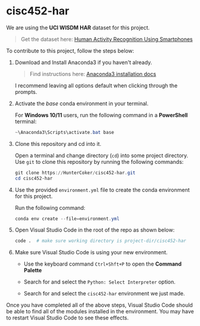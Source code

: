 # cisc452-har

We are using the **UCI WISDM HAR** dataset for this project.

> Get the dataset here:
> [Human Activity Recognition Using Smartphones](https://archive.ics.uci.edu/static/public/240/human+activity+recognition+using+smartphones.zip)

To contribute to this project, follow the steps below:

1. Download and Install Anaconda3 if you haven't already.

   > Find instructions here:
   > [Anaconda3 installation docs](https://docs.conda.io/projects/conda/en/latest/user-guide/install/index.html)

   I recommend leaving all options default when clicking through the prompts.

2. Activate the _base_ conda environment in your terminal.

   For **Windows 10/11** users, run the following command in a **PowerShell** terminal:

   ```powershell
   ~\Anaconda3\Scripts\activate.bat base
   ```
3. Clone this repository and cd into it.
   
   Open a terminal and change directory (`cd`) into some project directory. Use `git` to clone this 
   repository by running the following commands:

   ```powershell
   git clone https://HunterCoker/cisc452-har.git
   cd cisc452-har
   ```

5. Use the provided `environment.yml` file to create the conda environment for this project.
   
   Run the following command:

   ```powershell
   conda env create --file=environment.yml
   ```

7. Open Visual Studio Code in the root of the repo as shown below:

   ```bash
   code .  # make sure working directory is project-dir/cisc452-har
   ```

8. Make sure Visual Studio Code is using your new environment.

   - Use the keyboard command `Ctrl+Shft+P` to open the **Command Palette**

   - Search for and select the `Python: Select Interpreter` option.

   - Search for and select the `cisc452-har` environment we just made.

Once you have completed all of the above steps, Visual Studio Code should be able to find all of the modules installed in the environment. You may have to restart Visual Studio Code to see these effects.
